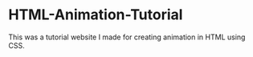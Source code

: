 # HTML-Animation-Tutorial
This was a tutorial website I made for creating animation in HTML using CSS.
